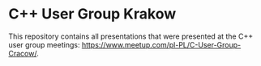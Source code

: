 # C++ User Group Krakow

This repository contains all presentations that were presented at the C++ user group meetings: https://www.meetup.com/pl-PL/C-User-Group-Cracow/.
